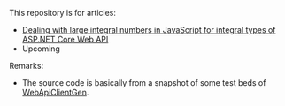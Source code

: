 This repository is for articles:

* [Dealing with large integral numbers in JavaScript for integral types of ASP.NET Core Web API](https://www.codeproject.com/Articles/5377807/Dealing-with-large-integral-numbers-in-JavaScript-)
* Upcoming


Remarks:
* The source code is basically from a snapshot of some test beds of [WebApiClientGen](https://github.com/zijianhuang/webapiclientgen).